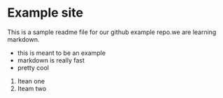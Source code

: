 # Example site

This is a sample readme file for our github example repo.we are learning markdown.
 
 * this is meant to be an example
 * markdown is really fast
 * pretty cool
 

 1. Itean one
 2. Iteam two

